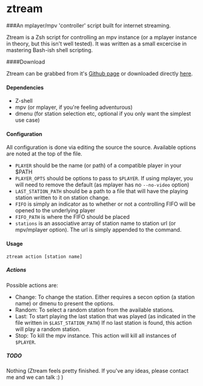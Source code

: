# ztream

###An mplayer/mpv 'controller' script built for internet streaming.

Ztream is a Zsh script for controlling an mpv instance (or a mplayer instance
in theory, but this isn't well tested). It was written as a small excercise in
mastering Bash-ish shell scripting.

####Download

Ztream can be grabbed from it's [Github page](http://github.com/bbenne10/ztream) or
downloaded directly [here](https://raw.githubusercontent.com/bbenne10/ztream/master/ztream).


#### Dependencies

* Z-shell
* mpv (or mplayer, if you're feeling adventurous)
* dmenu (for station selection etc, optional if you only want the simplest use case)

#### Configuration

All configuration is done via editing the source the source. Available options
are noted at the top of the file.

* `PLAYER` should be the name (or path) of a compatible player in your $PATH
* `PLAYER_OPTS` should be options to pass to `$PLAYER`. If using mplayer, you will need to remove the default (as mplayer has no `--no-video` option)
* `LAST_STATION_PATH` should be a path to a file that will have the playing station written to it on station change.
* `FIFO` is simply an indicator as to whether or not a controlling FIFO will be opened to the underlying player
* `FIFO_PATH` is where the FIFO should be placed
* `stations` is an associative array of station name to station url (or mpv/mplayer option). The url is simply appended to the command.

#### Usage

    ztream action [station name]

##### Actions

Possible actions are:

* Change: To change the station. Either requires a secon option (a station name) or dmenu to present the options.
* Random: To select a random station from the available stations.
* Last: To start playing the last station that was played (as indicated in the file written in `$LAST_STATION_PATH`) If no last station is found, this action will play a random station.
* Stop: To kill the mpv instance. This action will kill all instances of `$PLAYER`.

##### TODO
Nothing (Ztream feels pretty finished. If you've any ideas, please contact me and we can talk :) )

